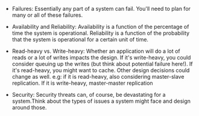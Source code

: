 * Failures: Essentially any part of a system can fail. You'll need to plan for many or all of these failures.

* Availability and Reliability: Availability is a function of the percentage of time the system is operational. Reliability is a function of the probability that the system is operational for a certain unit of time.

* Read-heavy vs. Write-heavy: Whether an application will do a lot of reads or a lot of writes impacts the design. If it's write-heavy, you could consider queuing up the writes (but think about potential failure here!). If it's read-heavy, you might want to cache. Other design decisions could change as well.
e.g:
if it is read-heavy, also considering master-slave replication.
If it is write-heavy, master-master replication

* Security: Security threats can, of course, be devastating for a system.Think about the types of issues a system might face and design around those.
